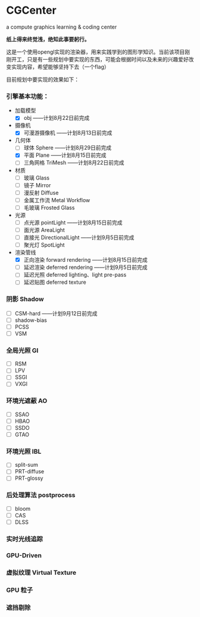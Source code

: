 # CGCenter
a compute graphics learning &amp; coding center

**纸上得来终觉浅，绝知此事要躬行。**

这是一个使用opengl实现的渲染器，用来实践学到的图形学知识。当前该项目刚刚开工，只是有一些规划中要实现的东西，可能会根据时间以及未来的兴趣爱好改变实现内容，希望能够坚持下去（一个flag）

目前规划中要实现的效果如下：

### 引擎基本功能：

- 加载模型
  - [x] obj    ——计划8月22日前完成
- 摄像机
  - [x] 可漫游摄像机  ——计划8月13日前完成
- 几何体
  - [ ] 球体 Sphere ——计划8月29日前完成
  - [x] 平面 Plane ——计划8月15日前完成
  - [ ] 三角网格 TriMesh ——计划8月22日前完成
- 材质
  - [ ] 玻璃 Glass
  - [ ] 镜子 Mirror
  - [ ] 漫反射 Diffuse
  - [ ] 金属工作流 Metal Workflow
  - [ ] 毛玻璃 Frosted Glass
- 光源
  - [ ] 点光源 pointLight    ——计划8月15日前完成
  - [ ] 面光源 AreaLight
  - [ ] 直接光 DirectionalLight  ——计划9月5日前完成
  - [ ] 聚光灯 SpotLight
- 渲染管线
  - [x] 正向渲染 forward rendering  ——计划8月15日前完成
  - [ ] 延迟渲染 deferred rendering ——计划9月5日前完成
  - [ ] 延迟光照 deferred lighting、light pre-pass
  - [ ] 延迟贴图 deferred texture

### 阴影 Shadow 

- [ ] CSM-hard  ——计划9月12日前完成
- [ ] shadow-bias
- [ ] PCSS
- [ ] VSM

### 全局光照 GI

- [ ] RSM
- [ ] LPV
- [ ] SSGI
- [ ] VXGI

### 环境光遮蔽 AO

- [ ] SSAO
- [ ] HBAO
- [ ] SSDO
- [ ] GTAO

### 环境光照 IBL

- [ ] split-sum
- [ ] PRT-diffuse
- [ ] PRT-glossy

### 后处理算法 postprocess
- [ ] bloom
- [ ] CAS
- [ ] DLSS

### 实时光线追踪



### GPU-Driven



### 虚拟纹理 Virtual Texture



### GPU 粒子



### 遮挡剔除

